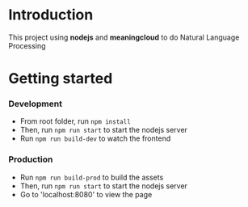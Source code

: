 # Introduction

This project using **nodejs** and **meaningcloud** to do Natural Language Processing

# Getting started

### Development

- From root folder, run `npm install`
- Then, run `npm run start` to start the nodejs server
- Run `npm run build-dev` to watch the frontend

### Production

- Run `npm run build-prod` to build the assets
- Then, run `npm run start` to start the nodejs server
- Go to 'localhost:8080' to view the page
